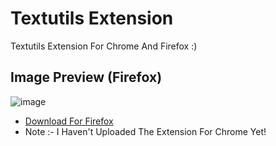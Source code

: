 # Textutils Extension
Textutils Extension For Chrome And Firefox :)
## Image Preview (Firefox)
![image](https://user-images.githubusercontent.com/90105839/148164186-f8abd788-49ae-4cc7-81ca-50aaca7004bb.png)
- [Download For Firefox](https://addons.mozilla.org/en-US/firefox/addon/textutils/)
- Note :- I Haven't Uploaded The Extension For Chrome Yet!
